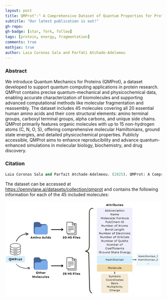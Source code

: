 ```yaml
---
layout: post
title: QMProt":" A Comprehensive Dataset of Quantum Properties for Proteins
subtitle: "Our latest publication is out!"
gh-repo: 
gh-badge: [star, fork, follow]
tags: [protein, energy, fragmentation]
comments: true
mathjax: true
author: Laia Coronas Sala and Parfati Atchade-Adelomou
---
```


### Abstract
We introduce Quantum Mechanics for Proteins (QMProt), a dataset developed to support quantum computing applications in protein research. QMProt contains precise quantum-mechanical and physicochemical data, enabling accurate characterization of biomolecules and supporting advanced computational methods like molecular fragmentation and reassembly. The dataset includes 45 molecules covering all 20 essential human amino acids and their core structural elements: amino terminal groups, carboxyl terminal groups, alpha carbons, and unique side chains. QMProt primarily features organic molecules with up to 15 non-hydrogen atoms (C, N, O, S), offering comprehensive molecular Hamiltonians, ground state energies, and detailed physicochemical properties. Publicly accessible, QMProt aims to enhance reproducibility and advance quantum-enhanced simulations in molecular biology, biochemistry, and drug discovery.

### Citation

```python
Laia Coronas Sala and Parfait Atchade-Adelmeou. (2025). QMProt: A Comprehensive Dataset of Quantum Properties for Proteins. arXiv. https://doi.org/10.48550/arXiv.2505.08956
```

The dataset can be accessed at https://pennylane.ai/datasets/collection/qmprot and contains the following information for each of the 45 included molecules:

![image](../Structure-of-the-QMProt-dataset-QMProt-comprises-45-different-h5-files-that-include-all_W640.jpg)
